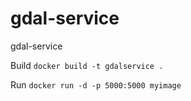 # gdal-service
gdal-service


Build
`docker build -t gdalservice .`

Run 
`docker run -d -p 5000:5000 myimage`
